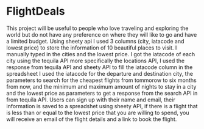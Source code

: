 # FlightDeals
This project will be useful to people who love traveling and exploring the world but do not have any preference on where they will like to go and have a limited budget. 
Using sheety api I used 3 columns (city, iatacode and lowest price) to store the information of 10 beautiful places to visit. I manually typed in the cities and the lowest price. I got the iatacode of each city using the tequila API more specifically the locations API, I used the response from tequila API and sheety API to fill the iatacode column in the spreadsheet
I used the iatacode for the departure and destination city, the parameters to search for the cheapest flights from tommorow to six months from now, and the minimum and maximum amount of nights to stay in a city and the lowest price as parameters to get a response from the search API in from tequila API.
Users can sign up with their name and email, their information is saved to a spreadshet using sheety API, if there is a flight that is less than or equal to the lowest price that you are willing to spend, you will receive an email of the flight details and a link to book the flight.
 
